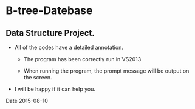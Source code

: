 # B-tree-Datebase

Data Structure Project. 
----------------------
* All of the codes have a detailed annotation.

    * The program has been correctly run in VS2013

    * When running the program, the prompt message will be output on the screen.

* I will be happy if it can help you.

Date 2015-08-10
